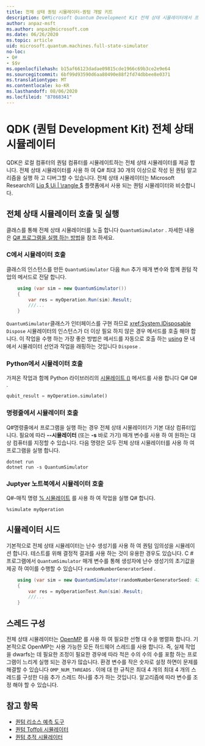 ```yaml
---
title: 전체 상태 퀀텀 시뮬레이터-퀀텀 개발 키트
description: Q#Microsoft Quantum Development Kit 전체 상태 시뮬레이터에서 프로그램을 실행 하는 방법에 대해 알아봅니다.
author: anpaz-msft
ms.author: anpaz@microsoft.com
ms.date: 06/26/2020
ms.topic: article
uid: microsoft.quantum.machines.full-state-simulator
no-loc:
- Q#
- $$v
ms.openlocfilehash: b15af66123dadae09815cde1966c69b3ce2e9e64
ms.sourcegitcommit: 6bf99d93590d6aa80490e88f2fd74dbbee8e0371
ms.translationtype: MT
ms.contentlocale: ko-KR
ms.lasthandoff: 08/06/2020
ms.locfileid: "87868341"
---
```

# <a name="quantum-development-kit-qdk-full-state-simulator"></a>QDK (퀀텀 Development Kit) 전체 상태 시뮬레이터

QDK은 로컬 컴퓨터의 퀀텀 컴퓨터를 시뮬레이트하는 전체 상태 시뮬레이터를 제공 합니다. 전체 상태 시뮬레이터를 사용 하 여 Q# 최대 30 개의 이상으로 작성 된 퀀텀 알고리즘을 실행 하 고 디버그할 수 있습니다. 전체 상태 시뮬레이터는 Microsoft Research의 [Liq $ Ui | \rangle $](http://stationq.github.io/Liquid/) 플랫폼에서 사용 되는 퀀텀 시뮬레이터와 비슷합니다.

## <a name="invoking-and-running-the-full-state-simulator"></a>전체 상태 시뮬레이터 호출 및 실행

클래스를 통해 전체 상태 시뮬레이터를 노출 합니다 `QuantumSimulator` . 자세한 내용은 [ Q# 프로그램을 실행 하는 방법](xref:microsoft.quantum.guide.host-programs)을 참조 하세요.

### <a name="invoking-the-simulator-from-c"></a>C에서 시뮬레이터 호출 #

클래스의 인스턴스를 만든 `QuantumSimulator` 다음 `Run` 추가 매개 변수와 함께 퀀텀 작업의 메서드로 전달 합니다.
```csharp
    using (var sim = new QuantumSimulator())
    {
        var res = myOperation.Run(sim).Result;
        ///...
    }
```

`QuantumSimulator`클래스가 인터페이스를 구현 하므로 <xref:System.IDisposable> `Dispose` 시뮬레이터의 인스턴스가 더 이상 필요 하지 않은 경우 메서드를 호출 해야 합니다. 이 작업을 수행 하는 가장 좋은 방법은 메서드를 자동으로 호출 하는 [using](https://docs.microsoft.com/dotnet/csharp/language-reference/keywords/using-statement) 문 내에서 시뮬레이터 선언과 작업을 래핑하는 것입니다 `Dispose` .

### <a name="invoking-the-simulator-from-python"></a>Python에서 시뮬레이터 호출

가져온 작업과 함께 Python 라이브러리의 [시뮬레이트 ()](https://docs.microsoft.com/python/qsharp/qsharp.loader.qsharpcallable) 메서드를 사용 합니다 Q# Q# .

```python
qubit_result = myOperation.simulate()
```

### <a name="invoking-the-simulator-from-the-command-line"></a>명령줄에서 시뮬레이터 호출

Q#명령줄에서 프로그램을 실행 하는 경우 전체 상태 시뮬레이터가 기본 대상 컴퓨터입니다. 필요에 따라 **--시뮬레이터** (또는 **-s** 바로 가기) 매개 변수를 사용 하 여 원하는 대상 컴퓨터를 지정할 수 있습니다. 다음 명령은 모두 전체 상태 시뮬레이터를 사용 하 여 프로그램을 실행 합니다. 

```dotnetcli
dotnet run
dotnet run -s QuantumSimulator
```

### <a name="invoking-the-simulator-from-juptyer-notebooks"></a>Juptyer 노트북에서 시뮬레이터 호출

Q#-매직 명령 [% 시뮬레이트](xref:microsoft.quantum.iqsharp.magic-ref.simulate) 를 사용 하 여 작업을 실행 Q# 합니다.

```
%simulate myOperation
```
## <a name="seeding-the-simulator"></a>시뮬레이터 시드

기본적으로 전체 상태 시뮬레이터는 난수 생성기를 사용 하 여 퀀텀 임의성을 시뮬레이션 합니다. 테스트를 위해 결정적 결과를 사용 하는 것이 유용한 경우도 있습니다. C # 프로그램에서 `QuantumSimulator` 매개 변수를 통해 생성자에 난수 생성기의 초기값을 제공 하 여이를 수행할 수 있습니다 `randomNumberGeneratorSeed` .

```csharp
    using (var sim = new QuantumSimulator(randomNumberGeneratorSeed: 42))
    {
        var res = myOperationTest.Run(sim).Result;
        ///...
    }
```

## <a name="configuring-threads"></a>스레드 구성

전체 상태 시뮬레이터는 [OpenMP](http://www.openmp.org/) 를 사용 하 여 필요한 선형 대 수을 병렬화 합니다. 기본적으로 OpenMP는 사용 가능한 모든 하드웨어 스레드를 사용 합니다. 즉, 실제 작업을 dwarfs는 데 필요한 조정이 필요한 경우에 따라 적은 수의 수의 수를 포함 하는 프로그램이 느리게 실행 되는 경우가 많습니다. 환경 변수를 작은 숫자로 설정 하면이 문제를 해결할 수 있습니다 `OMP_NUM_THREADS` . 이에 대 한 규칙은 최대 4 개의 최대 4 개의 스레드를 구성한 다음 추가 스레드 하나를 추가 하는 것입니다. 알고리즘에 따라 변수를 조정 해야 할 수 있습니다.

## <a name="see-also"></a>참고 항목

- [퀀텀 리소스 예측 도구](xref:microsoft.quantum.machines.resources-estimator)
- [퀀텀 Toffoli 시뮬레이터](xref:microsoft.quantum.machines.toffoli-simulator)
- [퀀텀 추적 시뮬레이터](xref:microsoft.quantum.machines.qc-trace-simulator.intro)